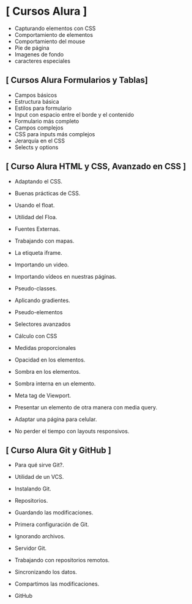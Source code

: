 # [ Cursos Alura ]

- Capturando elementos con CSS
- Comportamiento de elementos
- Comportamiento del mouse
- Pie de página
- Imagenes de fondo
- caracteres especiales

## [ Cursos Alura Formularios y Tablas]

- Campos básicos
- Estructura básica
- Estilos para formulario
- Input con espacio entre el borde y el contenido
- Formulario más completo
- Campos complejos
- CSS para inputs más complejos
- Jerarquía en el CSS
- Selects y options

## [ Curso Alura HTML y CSS, Avanzado en CSS ]

- Adaptando el CSS.
- Buenas prácticas de CSS.
- Usando el float.
- Utilidad del Floa.
- Fuentes Externas.

- Trabajando con mapas.
- La etiqueta iframe.
- Importando un video.
- Importando vídeos en nuestras páginas.
- Pseudo-classes.
- Aplicando gradientes.
- Pseudo-elementos
- Selectores avanzados
- Cálculo con CSS
- Medidas proporcionales

- Opacidad en los elementos.
- Sombra en los elementos.
- Sombra interna en un elemento.
- Meta tag de Viewport.
- Presentar un elemento de otra manera con media query.
- Adaptar una página para celular.
- No perder el tiempo con layouts responsivos.

## [ Curso Alura Git y GitHub ]

- Para qué sirve Git?.
- Utilidad de un VCS.
- Instalando Git.
- Repositorios.
- Guardando las modificaciones.
- Primera configuración de Git.
- Ignorando archivos.
- Servidor Git.
- Trabajando con repositorios remotos.

- Sincronizando los datos.
- Compartimos las modificaciones.
- GitHub